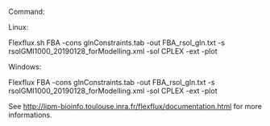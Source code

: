 Command:

Linux:

Flexflux.sh FBA -cons glnConstraints.tab -out FBA_rsol_gln.txt -s rsolGMI1000_20190128_forModelling.xml -sol CPLEX -ext -plot

Windows:

Flexflux FBA -cons glnConstraints.tab -out FBA_rsol_gln.txt -s rsolGMI1000_20190128_forModelling.xml -sol CPLEX -ext -plot

See http://lipm-bioinfo.toulouse.inra.fr/flexflux/documentation.html for more informations.
